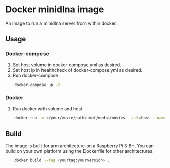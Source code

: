 Docker minidlna image
===
An image to run a minidlna server from within docker.
## Usage
### Docker-compose
1. Set host volume in docker-compose.yml as desired.
2. Set host ip in healthcheck of docker-compose.yml as desired.
3. Run docker-compose 
```sh
	docker-compose up -d
```
### Docker
1. Run docker with volume and host  
```sh
	docker run -v </your/movie/path>:mnt/media/movies --net=host --name minidlna -p 8200:8200 officerjones/minidlna
```
## Build
The image is built for arm architecture on a Raspberry Pi 3 B+.
You can build on your own platform using the Dockerfile for other architectures.
```sh
	docker build --tag <yourtag:yourversion> .
```